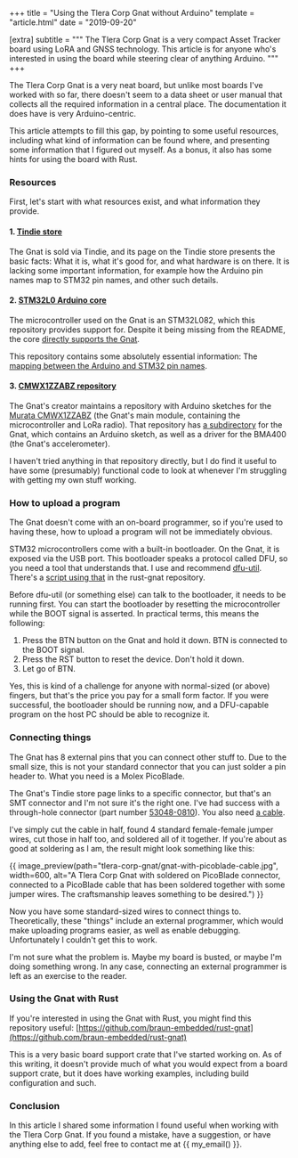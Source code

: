 +++
title    = "Using the Tlera Corp Gnat without Arduino"
template = "article.html"
date     = "2019-09-20"

[extra]
subtitle = """
The Tlera Corp Gnat is a very compact Asset Tracker board using LoRA and GNSS technology. This article is for anyone who's interested in using the board while steering clear of anything Arduino.
"""
+++

The Tlera Corp Gnat is a very neat board, but unlike most boards I've worked with so far, there doesn't seem to a data sheet or user manual that collects all the required information in a central place. The documentation it does have is very Arduino-centric.

This article attempts to fill this gap, by pointing to some useful resources, including what kind of information can be found where, and presenting some information that I figured out myself. As a bonus, it also has some hints for using the board with Rust.


### Resources

First, let's start with what resources exist, and what information they provide.

#### 1. [Tindie store](https://www.tindie.com/products/TleraCorp/gnat-loragnss-asset-tracker/)

The Gnat is sold via Tindie, and its page on the Tindie store presents the basic facts: What it is, what it's good for, and what hardware is on there. It is lacking some important information, for example how the Arduino pin names map to STM32 pin names, and other such details.

#### 2. [STM32L0 Arduino core](https://github.com/GrumpyOldPizza/ArduinoCore-stm32l0)

The microcontroller used on the Gnat is an STM32L082, which this repository provides support for. Despite it being missing from the README, the core [directly supports the Gnat](https://github.com/GrumpyOldPizza/ArduinoCore-stm32l0/tree/master/variants/Gnat-L082CZ).

This repository contains some absolutely essential information: The [mapping between the Arduino and STM32 pin names](https://github.com/GrumpyOldPizza/ArduinoCore-stm32l0/blob/master/variants/Gnat-L082CZ/variant.cpp).

#### 3. [CMWX1ZZABZ repository](https://github.com/kriswiner/CMWX1ZZABZ)

The Gnat's creator maintains a repository with Arduino sketches for the [Murata CMWX1ZZABZ](https://wireless.murata.com/products/rf-modules-1/lpwa/type-abz.html) (the Gnat's main module, containing the microcontroller and LoRa radio). That repository has [a subdirectory](https://github.com/kriswiner/CMWX1ZZABZ/tree/master/Gnat) for the Gnat, which contains an Arduino sketch, as well as a driver for the BMA400 (the Gnat's accelerometer).

I haven't tried anything in that repository directly, but I do find it useful to have some (presumably) functional code to look at whenever I'm struggling with getting my own stuff working.


### How to upload a program

The Gnat doesn't come with an on-board programmer, so if you're used to having these, how to upload a program will not be immediately obvious.

STM32 microcontrollers come with a built-in bootloader. On the Gnat, it is exposed via the USB port. This bootloader speaks a protocol called DFU, so you need a tool that understands that. I use and recommend [dfu-util](http://dfu-util.sourceforge.net/). There's a [script using that](https://github.com/braun-embedded/rust-gnat/blob/383994d2e68fedf7025723e228fa514adfbaf0eb/scripts/flash.sh) in the rust-gnat repository.

Before dfu-util (or something else) can talk to the bootloader, it needs to be running first. You can start the bootloader by resetting the microcontroller while the BOOT signal is asserted. In practical terms, this means the following:

1. Press the BTN button on the Gnat and hold it down. BTN is connected to the BOOT signal.
2. Press the RST button to reset the device. Don't hold it down.
3. Let go of BTN.

Yes, this is kind of a challenge for anyone with normal-sized (or above) fingers, but that's the price you pay for a small form factor. If you were successful, the bootloader should be running now, and a DFU-capable program on the host PC should be able to recognize it.


### Connecting things

The Gnat has 8 external pins that you can connect other stuff to. Due to the small size, this is not your standard connector that you can just solder a pin header to. What you need is a Molex PicoBlade.

The Gnat's Tindie store page links to a specific connector, but that's an SMT connector and I'm not sure it's the right one. I've had success with a through-hole connector (part number [53048-0810](https://www.molex.com/molex/products/datasheet.jsp?part=active/0530480810_PCB_HEADERS.xml)). You also need [a cable](https://www.molex.com/molex/products/datasheet.jsp?part=active/0151340802_CABLE_ASSEMBLIES.xml).

I've simply cut the cable in half, found 4 standard female-female jumper wires, cut those in half too, and soldered all of it together. If you're about as good at soldering as I am, the result might look something like this:

{{ image_preview(path="tlera-corp-gnat/gnat-with-picoblade-cable.jpg", width=600, alt="A Tlera Corp Gnat with soldered on PicoBlade connector, connected to a PicoBlade cable that has been soldered together with some jumper wires. The craftsmanship leaves something to be desired.") }}

Now you have some standard-sized wires to connect things to. Theoretically, these "things" include an external programmer, which would make uploading programs easier, as well as enable debugging. Unfortunately I couldn't get this to work.

I'm not sure what the problem is. Maybe my board is busted, or maybe I'm doing something wrong. In any case, connecting an external programmer is left as an exercise to the reader.


### Using the Gnat with Rust

If you're interested in using the Gnat with Rust, you might find this repository useful: [https://github.com/braun-embedded/rust-gnat](https://github.com/braun-embedded/rust-gnat)

This is a very basic board support crate that I've started working on. As of this writing, it doesn't provide much of what you would expect from a board support crate, but it does have working examples, including build configuration and such.


### Conclusion

In this article I shared some information I found useful when working with the Tlera Corp Gnat. If you found a mistake, have a suggestion, or have anything else to add, feel free to contact me at {{ my_email() }}.

